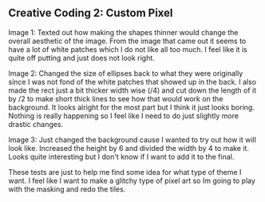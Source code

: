 ## Creative Coding 2: Custom Pixel

Image 1: Texted out how making the shapes thinner would change the overall aesthetic of the image. From the image that came out it seems to have a lot of white patches which I do not like all too much. I feel like it is quite off putting and just does not look right.

Image 2: Changed the size of ellipses back to what they were originally since I was not fond of the white patches that showed up in the back. I also made the rect just a bit thicker width wise (/4) and cut down the length of it by /2 to make short thick lines to see how that would work on the background. It looks alright for the most part but I think it just looks boring. Nothing is really happening so I feel like I need to do just slightly more drastic changes.

Image 3: Just changed the background cause I wanted to try out how it will look like. Increased the height by 6 and divided the width by 4 to make it. Looks quite interesting but I don't know if I want to add it to the final.

These tests are just to help me find some idea for what type of theme I want. I feel like I want to make a glitchy type of pixel art so Im going to play with the masking and redo the tiles.

